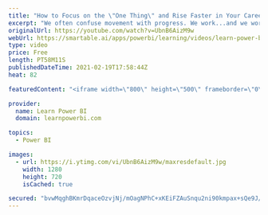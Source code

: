 ```yaml
---
title: "How to Focus on the \"One Thing\" and Rise Faster in Your Career? 🔴 Talk Power BI LIVE"
excerpt: "We often confuse movement with progress. We work...and we work hard. We have a long, never-ending and ever-expanding To-Do list. But is that the shortest path to success? Or we have it #BACKWARDS??? Could the fastest path to professional success need us to focus on the \"One Thing\"?  But how do you determine,"
originalUrl: https://youtube.com/watch?v=UbnB6AizM9w
webUrl: https://smartable.ai/apps/powerbi/learning/videos/learn-power-bi-how-to-focus-on-the-one-thing-and-rise-faster-in-your-career-talk-power-bi-live/
type: video
price: Free
length: PT58M11S
publishedDateTime: 2021-02-19T17:58:44Z
heat: 82

featuredContent: "<iframe width=\"800\" height=\"500\" frameborder=\"0\" src=\"https://www.youtube.com/embed/UbnB6AizM9w\" allow=\"accelerometer; autoplay; encrypted-media; gyroscope; picture-in-picture\" allowfullscreen></iframe>"

provider:
  name: Learn Power BI
  domain: learnpowerbi.com

topics:
  - Power BI

images:
  - url: https://i.ytimg.com/vi/UbnB6AizM9w/maxresdefault.jpg
    width: 1280
    height: 720
    isCached: true

secured: "bvwMqghBKmrDqaceOzvjNj/mOagNPhC+xKEiFZAuSnqu2ni90kmpax+sQe9J/S7P2nW7o2vd0eJRPazphaEUgrea6JeV0fCXlBsy4UybC1ph1de4H9knj4AI1h5Czi3CTWRhPVnahWWmboTPAtG2ChfiEVO66z/xDiPIBHqmZ7lf/9MpAmbw8GOisRNKqkxJen+Ht4MWQ9LnjZN836oL0iZR7464kHfB+JQglmY5+ATMEPOLSMoEDh4g/vENOYLxNtPafXKHk5uj/MbtyP4cOa+heN4aT3tS15iQUn8V8WVgyY4P6sEsATgKXjtoYiKQxkWugTTSbkuoDyWFPw/HTGiPTr1my5ZzNGmibj/n4NdUfaG/5zsJwPWIBSFDn/SYbxVcpHglZFod/BC+Hl98KHQSAmuPlTCmuFl1RhBgVbA=;9UlaiGwGlaLAaFQKr2AndQ=="
---
```


